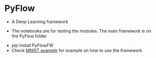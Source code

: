 # PyFlow
- A Deep Learning framework
* The notebooks are for testing the modules. The main framework is on the PyFlow folder
- pip install PyFlowFW
- Check [MNIST example](https://github.com/imessam/PyFlow/blob/main/Notebooks%20for%20testing/Example%20MNIST.ipynb) for example on how to use the framework
